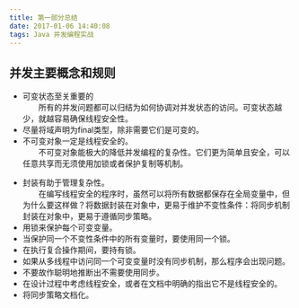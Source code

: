 ```yaml
---
title: 第一部分总结
date: 2017-01-06 14:40:08
tags: Java 并发编程实战
---
```

## 并发主要概念和规则
- 可变状态至关重要的  
&emsp;&emsp;所有的并发问题都可以归结为如何协调对并发状态的访问。可变状态越少，就越容易确保线程安全性。
- 尽量将域声明为final类型，除非需要它们是可变的。
- 不可变对象一定是线程安全的。  
&emsp;&emsp;不可变对象能极大的降低并发编程的复杂性。它们更为简单且安全，可以任意共享而无须使用加锁或者保护复制等机制。
<!-- more -->
- 封装有助于管理复杂性。  
&emsp;&emsp;在编写线程安全的程序时，虽然可以将所有数据都保存在全局变量中，但为什么要这样做？将数据封装在对象中，更易于维护不变性条件：将同步机制封装在对象中，更易于遵循同步策略。
- 用锁来保护每个可变变量。
- 当保护同一个不变性条件中的所有变量时，要使用同一个锁。
- 在执行复合操作期间，要持有锁。
- 如果从多线程中访问同一个可变变量时没有同步机制，那么程序会出现问题。
- 不要故作聪明地推断出不需要使用同步。
- 在设计过程中考虑线程安全，或者在文档中明确的指出它不是线程安全的。  
- 将同步策略文档化。